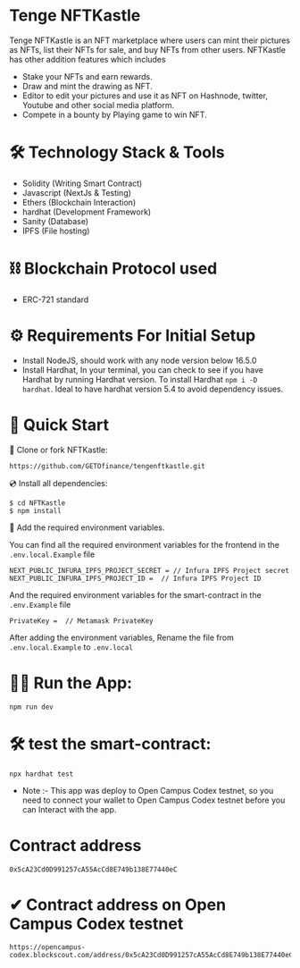 # Tenge NFTKastle

Tenge NFTKastle is an NFT marketplace where users can mint their pictures as NFTs, list their NFTs for sale, and buy NFTs from other users. NFTKastle has other addition features which includes

- Stake your NFTs and earn rewards.
- Draw and mint the drawing as NFT.
- Editor to edit your pictures and use it as NFT on Hashnode, twitter, Youtube and other social media platform.
- Compete in a bounty by Playing game to win NFT.

# 🛠 Technology Stack & Tools

- Solidity (Writing Smart Contract)
- Javascript (NextJs & Testing)
- Ethers (Blockchain Interaction)
- hardhat (Development Framework)
- Sanity (Database)
- IPFS (File hosting)

# ⛓ Blockchain Protocol used

- ERC-721 standard

# ⚙ Requirements For Initial Setup

- Install NodeJS, should work with any node version below 16.5.0
- Install Hardhat, In your terminal, you can check to see if you have Hardhat by running Hardhat version. To install Hardhat `npm i -D hardhat`. Ideal to have hardhat version 5.4 to avoid dependency issues.

# 🚀 Quick Start

📄 Clone or fork NFTKastle:

```
https://github.com/GETOfinance/tengenftkastle.git
```

💿 Install all dependencies:

```
$ cd NFTKastle
$ npm install
```

🔐 Add the required environment variables.

You can find all the required environment variables for the frontend in the `.env.local.Example` file

```
NEXT_PUBLIC_INFURA_IPFS_PROJECT_SECRET = // Infura IPFS Project secret
NEXT_PUBLIC_INFURA_IPFS_PROJECT_ID =  // Infura IPFS Project ID

```

And the required environment variables for the smart-contract in the `.env.Example` file

```
PrivateKey =  // Metamask PrivateKey
```

After adding the environment variables, Rename the file from `.env.local.Example` to `.env.local`

# 🚴‍♂️ Run the App:

```
npm run dev
```

# 🛠 test the smart-contract:

```
npx hardhat test
```

- Note :- This app was deploy to Open Campus Codex testnet, so you need to connect your wallet to Open Campus Codex testnet before you can Interact with the app.

# Contract address

```
0x5cA23Cd0D991257cA55AcCd8E749b138E77440eC
```

# ✔ Contract address on Open Campus Codex testnet

```
https://opencampus-codex.blockscout.com/address/0x5cA23Cd0D991257cA55AcCd8E749b138E77440eC
```
